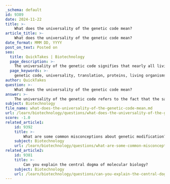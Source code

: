 ```yaml
---
_schema: default
id: 9389
date: 2024-11-22
title: >-
    What does the universality of the genetic code mean?
article_title: >-
    What does the universality of the genetic code mean?
date_format: MMM DD, YYYY
post_on_text: Posted on
seo:
  title: QuickTakes | Biotechnology
  page_description: >-
    The universality of the genetic code signifies that nearly all living organisms utilize the same codons to translate genetic information into proteins, highlighting the shared evolutionary history and interconnectedness of life.
  page_keywords: >-
    genetic code, universality, translation, proteins, living organisms, codons, amino acids, evolutionary history, shared ancestry, protein synthesis, cellular machinery, non-ambiguity, redundancy, evolutionary advantage, genetic material, adaptability, exceptions, prokaryotes, mitochondria, chloroplasts
author: QuickTakes
question: >-
    What does the universality of the genetic code mean?
answer: >-
    The universality of the genetic code refers to the fact that the same set of rules is used by nearly all living organisms to translate genetic information into proteins. This means that the three-letter codons in DNA or RNA sequences correspond to the same amino acids across diverse species, from bacteria to humans. \n\nKey points about the universality of the genetic code include:\n\n1. **Consistency Across Organisms**: The genetic code is essentially the same in all known organisms, which indicates a shared evolutionary history. This universality suggests that all life on Earth shares a common ancestor.\n\n2. **Efficiency and Accuracy**: The uniformity of the genetic code allows for efficient and accurate translation of genetic information into proteins. Since the same codons specify the same amino acids in all organisms, the cellular machinery responsible for protein synthesis can function effectively across different life forms.\n\n3. **Non-Ambiguity**: Each codon in the genetic code specifies only one amino acid (or a start/stop signal), ensuring that the instructions encoded in the genetic material are clear and precise. While some amino acids can be encoded by multiple codons (a phenomenon known as redundancy), each individual codon has a specific and unambiguous meaning.\n\n4. **Evolutionary Advantage**: The universal nature of the genetic code may have evolved through natural selection, providing organisms with a greater ability to exchange genetic material and adapt to various environments. This adaptability is crucial for survival and evolution.\n\n5. **Exceptions**: While the genetic code is considered universal, there are some exceptions observed in certain organisms, such as some prokaryotes and organelles like mitochondria and chloroplasts, which may have slight variations in their codon usage.\n\nOverall, the universality of the genetic code is a fundamental aspect of molecular biology, underpinning the processes of protein synthesis and highlighting the interconnectedness of all living organisms.
subject: Biotechnology
file_name: what-does-the-universality-of-the-genetic-code-mean.md
url: /learn/biotechnology/questions/what-does-the-universality-of-the-genetic-code-mean
score: -1.0
related_article1:
    id: 9392
    title: >-
        What are some common misconceptions about genetic modification?
    subject: Biotechnology
    url: /learn/biotechnology/questions/what-are-some-common-misconceptions-about-genetic-modification
related_article2:
    id: 9381
    title: >-
        Can you explain the central dogma of molecular biology?
    subject: Biotechnology
    url: /learn/biotechnology/questions/can-you-explain-the-central-dogma-of-molecular-biology
---
```


&nbsp;